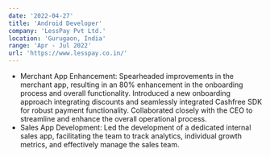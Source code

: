 ```yaml
---
date: '2022-04-27'
title: 'Android Developer'
company: 'LessPay Pvt Ltd.'
location: 'Gurugaon, India'
range: 'Apr - Jul 2022'
url: 'https://www.lesspay.co.in/'
---
```


- Merchant App Enhancement: Spearheaded improvements in the merchant app, resulting in an 80% enhancement in the onboarding process and overall functionality. Introduced a new onboarding approach integrating discounts and seamlessly integrated Cashfree SDK for robust payment functionality. Collaborated closely with the CEO to streamline and enhance the overall operational process.
- Sales App Development: Led the development of a dedicated internal sales app, facilitating the team to track analytics, individual growth metrics, and effectively manage the sales team.
